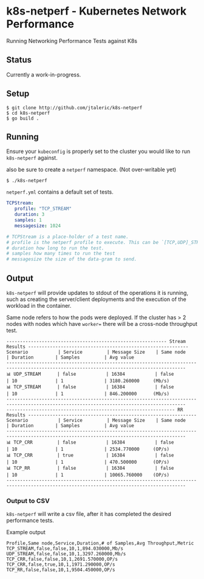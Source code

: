 # k8s-netperf - Kubernetes Network Performance
Running Networking Performance Tests against K8s

## Status
Currently a work-in-progress.

## Setup
```shell
$ git clone http://github.com/jtaleric/k8s-netperf
$ cd k8s-netperf
$ go build .
```

## Running
Ensure your `kubeconfig` is properly set to the cluster you would like to run `k8s-netperf` against.

also be sure to create a `netperf` namespace. (Not over-writable yet)

```shell
$ ./k8s-netperf
```

`netperf.yml` contains a default set of tests.
```yml
TCPStream:
   profile: "TCP_STREAM"
   duration: 3
   samples: 1
   messagesize: 1024

# TCPStream is a place-holder of a test name.
# profile is the netperf profile to execute. This can be `[TCP,UDP]_STREAM, [TCP,UDP]_RR, TCP_CRR`
# duration how long to run the test.
# samples how many times to run the test
# messagesize the size of the data-gram to send.
```

## Output
`k8s-netperf` will provide updates to stdout of the operations it is running, such as creating the server/client deployments and the execution of the workload in the container.

Same node refers to how the pods were deployed. If the cluster has > 2 nodes with nodes which have `worker=` there will be a cross-node throughput test.
```
----------------------------------------------------------- Stream Results -----------------------------------------------------------
Scenario           | Service         | Message Size    | Same node       | Duration        | Samples         | Avg value
----------------------------------------------------------------------------------------------------------------------------------------
📊 UDP_STREAM      | false           | 16384           | false           | 10              | 1               | 3180.260000     (Mb/s)
📊 TCP_STREAM      | false           | 16384           | false           | 10              | 1               | 846.200000      (Mb/s)
----------------------------------------------------------------------------------------------------------------------------------------
-------------------------------------------------------------- RR Results --------------------------------------------------------------
Scenario           | Service         | Message Size    | Same node       | Duration        | Samples         | Avg value
----------------------------------------------------------------------------------------------------------------------------------------
📊 TCP_CRR         | false           | 16384           | false           | 10              | 1               | 2534.770000     (OP/s)
📊 TCP_CRR         | true            | 16384           | false           | 10              | 1               | 470.500000      (OP/s)
📊 TCP_RR          | false           | 16384           | false           | 10              | 1               | 10065.760000    (OP/s)
----------------------------------------------------------------------------------------------------------------------------------------
```

### Output to CSV
`k8s-netperf` will write a csv file, after it has completed the desired performance tests.

Example output
```
Profile,Same node,Service,Duration,# of Samples,Avg Throughput,Metric
TCP_STREAM,false,false,10,1,894.030000,Mb/s
UDP_STREAM,false,false,10,1,3297.260000,Mb/s
TCP_CRR,false,false,10,1,2691.570000,OP/s
TCP_CRR,false,true,10,1,1971.290000,OP/s
TCP_RR,false,false,10,1,9504.450000,OP/s
```

